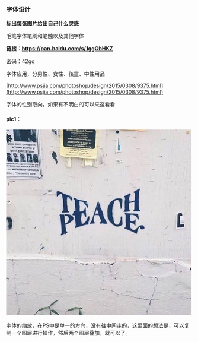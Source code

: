 ### 字体设计 ###

**标出每张图片给出自己什么灵感**

毛笔字体笔刷和笔触以及其他字体

**链接：[https://pan.baidu.com/s/1ggObHKZ ](https://pan.baidu.com/s/1ggObHKZ)**

密码：42gq

字体应用，分男性、女性、孩童、中性用品

[http://www.psjia.com/photoshop/design/2015/0308/9375.html](http://www.psjia.com/photoshop/design/2015/0308/9375.html)

字体的性别取向，如果有不明白的可以来这看看

#### **pic1：** ####

![](images/pic1.jpg)

字体的缩放，在PS中是单一的方向，没有往中间走的，这里面的想法是，可以复制一个图层进行操作，然后两个图层叠加，就可以了。

